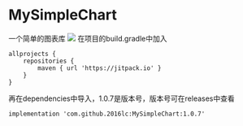 # MySimpleChart
一个简单的图表库
[![](https://jitpack.io/v/2016lc/MySimpleChart.svg)](https://jitpack.io/#2016lc/MySimpleChart)
在项目的build.gradle中加入
```
allprojects {
    repositories {
        maven { url 'https://jitpack.io' }
    }
}
```
再在dependencies中导入，1.0.7是版本号，版本号可在releases中查看
```
implementation 'com.github.2016lc:MySimpleChart:1.0.7'
```

